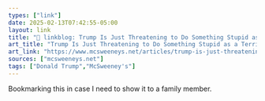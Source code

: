```yaml
---
types: ["link"]
date: 2025-02-13T07:42:55-05:00
layout: link
title: "🔗 linkblog: Trump Is Just Threatening to Do Something Stupid as a Terrible Negotiation Tactic'"
art_title: "Trump Is Just Threatening to Do Something Stupid as a Terrible Negotiation Tactic"
art_link: "https://www.mcsweeneys.net/articles/trump-is-just-threatening-to-do-something-stupid-as-a-terrible-negotiation-tactic"
sources: ["mcsweeneys.net"]
tags: ["Donald Trump","McSweeney's"]
---
```

Bookmarking this in case I need to show it to a family member.

